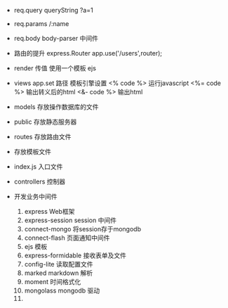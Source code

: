 - req.query queryString ?a=1
- req.params /:name
- req.body body-parser 中间件

- 路由的提升
  express.Router
  app.use('/users',router);

- render 传值
  使用一个模板 ejs

- views 
  app.set 路径 模板引擎设置
  <% code %> 运行javascript
  <%= code %> 输出转义后的html
  <&- code %> 输出html

- models 存放操作数据库的文件
- public 存放静态服务器
- routes 存放路由文件
- 存放模板文件 
- index.js 入口文件
- controllers 控制器

- 开发业务中间件
  1. express Web框架
  2. express-session session 中间件
  3. connect-mongo 将session存于mongodb
  4. connect-flash 页面通知中间件
  5. ejs 模板
  6. express-formidable 接收表单及文件
  7. config-lite 读取配置文件
  8. marked markdown 解析
  9. moment 时间格式化
  10. mongolass mongodb 驱动
  11. 
